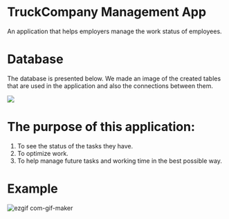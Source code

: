 # TruckCompany Management App

An application that helps employers manage the work status of employees.

# Database

The database is presented below. We made an image of the created tables that are used in the application and also the connections between them.

![](https://scontent.fsbz1-1.fna.fbcdn.net/v/t1.15752-9/196853299_771035013605620_5389150711473705105_n.png?_nc_cat=102&ccb=1-3&_nc_sid=ae9488&_nc_ohc=dfi14CHHp8YAX_tvdms&_nc_ht=scontent.fsbz1-1.fna&oh=75b98c145834083c74c206d8f689e8c5&oe=60E6459A)

# The purpose of this application:

1. To see the status of the tasks they have.
2. To optimize work.
3. To help manage future tasks and working time in the best possible way.

# Example
![ezgif com-gif-maker](https://user-images.githubusercontent.com/62052232/121424229-c9468580-c979-11eb-9c15-12598e57e59e.gif)


